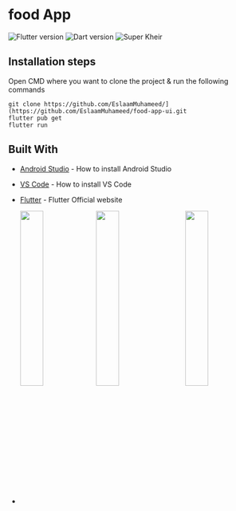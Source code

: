 # food  App
![Flutter version](https://img.shields.io/badge/Flutter-Version%203.3.2-blue) ![Dart version](https://img.shields.io/badge/Dart-Version%202.18.1-blue) ![Super Kheir](https://img.shields.io/badge/Sample%20Version-Version%201.0.0-green)

## Installation steps

Open CMD where you want to clone the project & run the following commands

```
git clone https://github.com/EslaamMuhameed/](https://github.com/EslaamMuhameed/food-app-ui.git
flutter pub get
flutter run
```

## Built With

- [Android Studio](https://developer.android.com/studio/install) - How to install Android Studio
- [VS Code](https://code.visualstudio.com/) - How to install VS Code
- [Flutter](https://flutter.dev) - Flutter Official website


- <div class="row">
    <img src="https://github.com/EslaamMuhameed/food-app-ui/blob/main/assets/1.jpg" align="left" height=30% width=31%/>

    <img src="https://github.com/EslaamMuhameed/food-app-ui/blob/main/assets/2.jpg" align="center" height=30% width=31%/>
  
    <img src="https://github.com/EslaamMuhameed/food-app-ui/blob/main/assets/3.jpg" align="right" height=30% width=31%/>
  </div>
 





